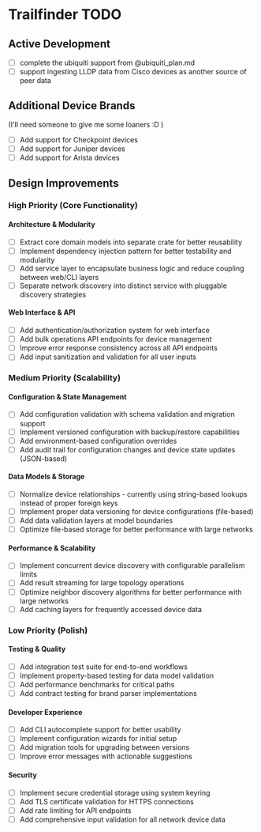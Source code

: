 # Trailfinder TODO

## Active Development

- [ ] complete the ubiquiti support from @ubiquiti_plan.md
- [ ] support ingesting LLDP data from Cisco devices as another source of peer data

## Additional Device Brands

(I'll need someone to give me some loaners :D )

- [ ] Add support for Checkpoint devices
- [ ] Add support for Juniper devices
- [ ] Add support for Arista devices

## Design Improvements

### High Priority (Core Functionality)

#### Architecture & Modularity
- [ ] Extract core domain models into separate crate for better reusability
- [ ] Implement dependency injection pattern for better testability and modularity
- [ ] Add service layer to encapsulate business logic and reduce coupling between web/CLI layers
- [ ] Separate network discovery into distinct service with pluggable discovery strategies

#### Web Interface & API
- [ ] Add authentication/authorization system for web interface
- [ ] Add bulk operations API endpoints for device management
- [ ] Improve error response consistency across all API endpoints
- [ ] Add input sanitization and validation for all user inputs

### Medium Priority (Scalability)

#### Configuration & State Management
- [ ] Add configuration validation with schema validation and migration support
- [ ] Implement versioned configuration with backup/restore capabilities
- [ ] Add environment-based configuration overrides
- [ ] Add audit trail for configuration changes and device state updates (JSON-based)

#### Data Models & Storage
- [ ] Normalize device relationships - currently using string-based lookups instead of proper foreign keys
- [ ] Implement proper data versioning for device configurations (file-based)
- [ ] Add data validation layers at model boundaries
- [ ] Optimize file-based storage for better performance with large networks

#### Performance & Scalability
- [ ] Implement concurrent device discovery with configurable parallelism limits
- [ ] Add result streaming for large topology operations
- [ ] Optimize neighbor discovery algorithms for better performance with large networks
- [ ] Add caching layers for frequently accessed device data

### Low Priority (Polish)

#### Testing & Quality
- [ ] Add integration test suite for end-to-end workflows
- [ ] Implement property-based testing for data model validation
- [ ] Add performance benchmarks for critical paths
- [ ] Add contract testing for brand parser implementations

#### Developer Experience
- [ ] Add CLI autocomplete support for better usability
- [ ] Implement configuration wizards for initial setup
- [ ] Add migration tools for upgrading between versions
- [ ] Improve error messages with actionable suggestions

#### Security
- [ ] Implement secure credential storage using system keyring
- [ ] Add TLS certificate validation for HTTPS connections
- [ ] Add rate limiting for API endpoints
- [ ] Add comprehensive input validation for all network device data
